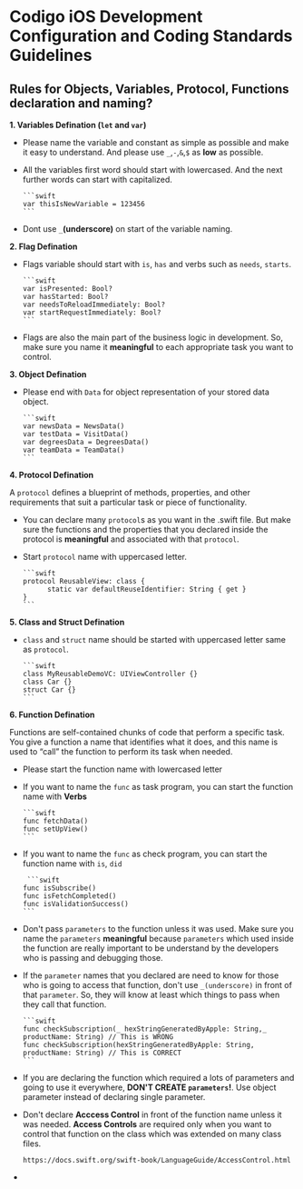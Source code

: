 # Codigo iOS Development Configuration and Coding Standards Guidelines

## Rules for Objects, Variables, Protocol, Functions declaration and naming? ##

**1. Variables Defination (`let` and `var`)**

- Please name the variable and constant as simple as possible and make it easy to understand. And please use `_`,`-`,`&`,`$` as **low** as possible.

- All the variables first word should start with lowercased. And the next further words can start with capitalized.

      ```swift
      var thisIsNewVariable = 123456
      ```

- Dont use `_`**(underscore)** on start of the variable naming.


**2. Flag Defination**

- Flags variable should start with `is`, `has` and verbs such as `needs`, `starts`.

      ```swift
      var isPresented: Bool?
      var hasStarted: Bool?
      var needsToReloadImmediately: Bool?
      var startRequestImmediately: Bool?
      ```

- Flags are also the main part of the business logic in development. So, make sure you name it **meaningful** to each appropriate task you want to control.
      

**3. Object Defination**

- Please end with `Data` for object representation of your stored data object.

      ```swift
      var newsData = NewsData()
      var testData = VisitData()
      var degreesData = DegreesData()
      var teamData = TeamData()
      ```

**4. Protocol Defination**

A `protocol` defines a blueprint of methods, properties, and other requirements that suit a particular task or piece of functionality.

- You can declare many `protocol`s as you want in the .swift file. But make sure the functions and the properties that you declared inside the protocol is **meaningful** and associated with that `protocol`.

- Start `protocol` name with uppercased letter.
      
      ```swift
      protocol ReusableView: class {
            static var defaultReuseIdentifier: String { get }
      }
      ```

**5. Class and Struct Defination**

- `class` and `struct` name should be started with uppercased letter same as `protocol`.
      
      ```swift
      class MyReusableDemoVC: UIViewController {}
      class Car {}
      struct Car {}
      ```
      
**6. Function Defination**

Functions are self-contained chunks of code that perform a specific task. You give a function a name that identifies what it does, and this name is used to “call” the function to perform its task when needed.

- Please start the function name with lowercased letter

- If you want to name the `func` as task program, you can start the function name with **Verbs**

      ```swift
      func fetchData()
      func setUpView()
      ```

- If you want to name the `func` as check program, you can start the function name with `is`, `did`
 
       ```swift
      func isSubscribe()
      func isFetchCompleted()
      func isValidationSuccess()
      ```
   

- Don't pass `parameters` to the function unless it was used. Make sure you name the `parameters` **meaningful** because `parameters` which used inside the function are really important to be understand by the developers who is passing and debugging those.


- If the `parameter` names that you declared are need to know for those who is going to access that function, don't use `_(underscore)` in front of that `parameter`. So, they will know at least which things to pass when they call that function.

      ```swift
      func checkSubscription(_ hexStringGeneratedByApple: String,_ productName: String) // This is WRONG
      func checkSubscription(hexStringGeneratedByApple: String, productName: String) // This is CORRECT
      ```

- If you are declaring the function which required a lots of parameters and going to use it everywhere, **DON'T CREATE `parameters`!**. Use object parameter instead of declaring single parameter.

- Don't declare **Acccess Control** in front of the function name unless it was needed. **Access Controls** are required only when you want to control that function on the class which was extended on many class files. 

      https://docs.swift.org/swift-book/LanguageGuide/AccessControl.html
      
- 





      
